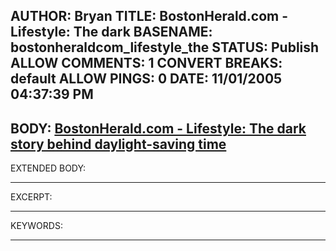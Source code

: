 AUTHOR: Bryan
TITLE: BostonHerald.com - Lifestyle: The dark
BASENAME: bostonheraldcom_lifestyle_the
STATUS: Publish
ALLOW COMMENTS: 1
CONVERT BREAKS: __default__
ALLOW PINGS: 0
DATE: 11/01/2005 04:37:39 PM
-----
BODY:
<a title="BostonHerald.com - Lifestyle: The dark story behind daylight-saving time" href="http://theedge.bostonherald.com/lifeNews/view.bg?articleid=109455">BostonHerald.com - Lifestyle: The dark story behind daylight-saving time</a>
-----
EXTENDED BODY:

-----
EXCERPT:

-----
KEYWORDS:

-----


